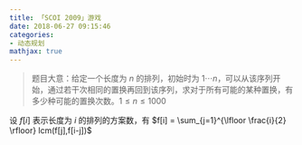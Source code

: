 ```yaml
---
title: 「SCOI 2009」游戏
date: 2018-06-27 09:15:46
categories:
- 动态规划
mathjax: true
---
```


> 题目大意：给定一个长度为 $n$ 的排列，初始时为 $1 \cdots n$，可以从该序列开始，通过若干次相同的置换再回到该序列，求对于所有可能的某种置换，有多少种可能的置换次数。$1 \leq n \leq 1000$

设 $f[i]$ 表示长度为 $i$ 的排列的方案数，有 $f[i] = \sum_{j=1}^{\lfloor \frac{i}{2} \rfloor} lcm(f[j],f[i-j])$
